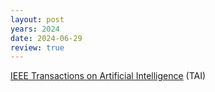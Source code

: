 ```yaml
---
layout: post
years: 2024
date: 2024-06-29
review: true
---
```


[IEEE Transactions on Artificial Intelligence](https://cis.ieee.org/publications/ieee-transactions-on-artificial-intelligence) (TAI)